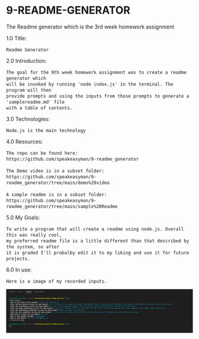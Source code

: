 # 9-README-GENERATOR
The Readme generator which is the 3rd week homework assignment

1.0 Title:

    Readme Generator

2.0 Introduction:

    The goal for the 9th week homework assignment was to create a readme generator which 
    will be invoked by running 'node index.js' in the terminal. The program will then 
    provide prompts and using the inputs from those prompts to generate a 'samplereadme.md' file 
    with a table of contents.

3.0 Technologies:

    Node.js is the main technology

4.0 Resources:


    The repo can be found here: 
    https://github.com/speakeasyman/9-readme_generator

    The Demo video is in a subset folder: 
    https://github.com/speakeasyman/9-readme_generator/tree/main/demo%20video

    A sample readme is in a subset folder: 
    https://github.com/speakeasyman/9-readme_generator/tree/main/sample%20Readme

5.0 My Goals:

    To write a program that will create a readme using node.js. Overall this was really cool, 
    my preferred readme file is a little different than that described by the system, so after 
    it is graded I'll probalby edit it to my liking and use it for future projects.

6.0 In use:

    Here is a image of my recorded inputs.
    

![Readme_Generator](./img/image.PNG)